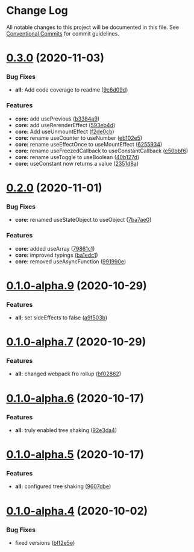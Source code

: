 # Change Log

All notable changes to this project will be documented in this file.
See [Conventional Commits](https://conventionalcommits.org) for commit guidelines.

# [0.3.0](https://github.com/Frantss/react-hookful/tree/master/packages/core/compare/@react-hookful/core@0.2.0...@react-hookful/core@0.3.0) (2020-11-03)


### Bug Fixes

* **all:** Add code coverage to readme ([9c6d09d](https://github.com/Frantss/react-hookful/tree/master/packages/core/commit/9c6d09dcb40eeed8c785aa9ac06d9f071ead039b))


### Features

* **core:** add usePrevious ([b3384a9](https://github.com/Frantss/react-hookful/tree/master/packages/core/commit/b3384a99b48b30494261b47a7ea368cebfdf8fd8))
* **core:** add useRerenderEffect ([593eb4d](https://github.com/Frantss/react-hookful/tree/master/packages/core/commit/593eb4d83b8b1f19b280effa37812f93b8ca63c1))
* **core:** Add useUnmountEffect ([f2de0cb](https://github.com/Frantss/react-hookful/tree/master/packages/core/commit/f2de0cb26e49853b722313e0efcdb337608e0918))
* **core:** rename useCounter to useNumber ([eb102e5](https://github.com/Frantss/react-hookful/tree/master/packages/core/commit/eb102e5f87ebd65cb3f0e51ddfd54bbb7476525a))
* **core:** rename useEffectOnce to useMountEffect ([6255934](https://github.com/Frantss/react-hookful/tree/master/packages/core/commit/625593470384cbffbf7944dfcf51a71ee264f891))
* **core:** rename useFreezedCallback to useConstantCallback ([e50bbf6](https://github.com/Frantss/react-hookful/tree/master/packages/core/commit/e50bbf61e3b8ec79d1c292dd7159fdf0543bb675))
* **core:** rename useToggle to useBoolean ([40b127d](https://github.com/Frantss/react-hookful/tree/master/packages/core/commit/40b127d0213854abab058a4548daf56da903cf89))
* **core:** useConstant now returns a value ([2351d8a](https://github.com/Frantss/react-hookful/tree/master/packages/core/commit/2351d8ab64914aa41b7950b01ed35e5688da05ff))





# [0.2.0](https://github.com/Frantss/react-hookful/tree/master/packages/core/compare/@react-hookful/core@0.1.0-alpha.9...@react-hookful/core@0.2.0) (2020-11-01)


### Bug Fixes

* **core:** renamed useStateObject to useObject ([7ba7ae0](https://github.com/Frantss/react-hookful/tree/master/packages/core/commit/7ba7ae09ba8cedac00f83924ba8813cb2277d798))


### Features

* **core:** added useArray ([79861c1](https://github.com/Frantss/react-hookful/tree/master/packages/core/commit/79861c10bf1ce3a6dc9693e116fc3e3c2754769b))
* **core:** improved typings ([ba1edc1](https://github.com/Frantss/react-hookful/tree/master/packages/core/commit/ba1edc17dd8740783daa507a05be815176f84675))
* **core:** removed useAsyncFunction ([991990e](https://github.com/Frantss/react-hookful/tree/master/packages/core/commit/991990e19e7a22a460a997c4558dbf09979e2aa2))





# [0.1.0-alpha.9](https://github.com/Frantss/react-hookful/tree/master/packages/core/compare/@react-hookful/core@0.1.0-alpha.7...@react-hookful/core@0.1.0-alpha.9) (2020-10-29)


### Features

* **all:** set sideEffects to false ([a9f503b](https://github.com/Frantss/react-hookful/tree/master/packages/core/commit/a9f503b3f60ede433927fa770283d94be0755cec))





# [0.1.0-alpha.7](https://github.com/Frantss/react-hookful/tree/master/packages/core/compare/@react-hookful/core@0.1.0-alpha.6...@react-hookful/core@0.1.0-alpha.7) (2020-10-29)


### Features

* **all:** changed webpack fro rollup ([bf02862](https://github.com/Frantss/react-hookful/tree/master/packages/core/commit/bf02862386c9c3f71650bc4da96ca843543ccde3))





# [0.1.0-alpha.6](https://github.com/Frantss/react-hookful/tree/master/packages/core/compare/@react-hookful/core@0.1.0-alpha.5...@react-hookful/core@0.1.0-alpha.6) (2020-10-17)


### Features

* **all:** truly enabled tree shaking ([92e3da4](https://github.com/Frantss/react-hookful/tree/master/packages/core/commit/92e3da4f5fd9a08095ec845776663452e151258a))





# [0.1.0-alpha.5](https://github.com/Frantss/react-hookful/tree/master/packages/core/compare/@react-hookful/core@0.1.0-alpha.4...@react-hookful/core@0.1.0-alpha.5) (2020-10-17)


### Features

* **all:** configured tree shaking ([9607dbe](https://github.com/Frantss/react-hookful/tree/master/packages/core/commit/9607dbe7e1b125e79c1c5d767bc6959593b7df99))





# [0.1.0-alpha.4](https://github.com/Frantss/react-hookful/tree/master/packages/core/compare/@react-hookful/core@0.1.0-alpha.3...@react-hookful/core@0.1.0-alpha.4) (2020-10-02)


### Bug Fixes

* fixed versions ([bff2e5e](https://github.com/Frantss/react-hookful/tree/master/packages/core/commit/bff2e5ecb6eb6cc1cca85aa5587848779cdbe9ba))
